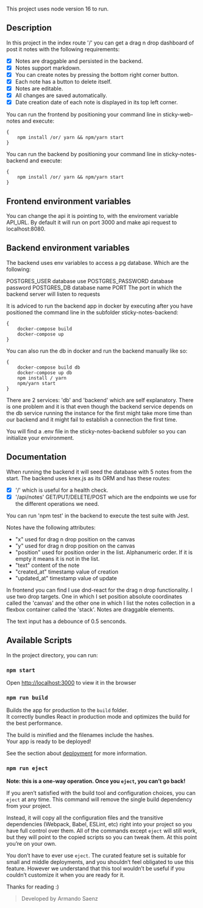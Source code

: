 This project uses node version 16 to run.

## Description

In this project in the index route '/' you can get a drag n drop dashboard of post it notes with the following requirements:

- [x] Notes are draggable and persisted in the backend.
- [x] Notes support markdown.
- [x] You can create notes by pressing the bottom right corner button.
- [x] Each note has a button to delete itself.
- [x] Notes are editable.
- [x] All changes are saved automatically.
- [x] Date creation date of each note is displayed in its top left corner.

You can run the frontend by positioning your command line in sticky-web-notes and execute:

    {
        npm install /or/ yarn && npm/yarn start
    }

You can run the backend by positioning your command line in sticky-notes-backend and execute:

    {
        npm install /or/ yarn && npm/yarn start
    }

## Frontend environment variables

You can change the api it is pointing to, with the enviroment variable API_URL. By default it will run on port 3000 and make api request to localhost:8080.

## Backend environment variables

The backend uses env variables to access a pg database. Which are the following:

POSTGRES_USER database use
POSTGRES_PASSWORD database password
POSTGRES_DB database name
PORT The port in which the backend server will listen to requests

It is adviced to run the backend app in docker by executing after you have positioned the command line in the subfolder sticky-notes-backend:

    {
        docker-compose build
        docker-compose up
    }

You can also run the db in docker and run the backend manually like so:

    {
        docker-compose build db
        docker-compose up db
        npm install / yarn
        npm/yarn start
    }

There are 2 services: 'db' and 'backend' which are self explanatory.
There is one problem and it is that even though the backend service depends on the db service running the instance for the first might take more time than our backend and it might fail to establish a connection the first time.

You will find a .env file in the sticky-notes-backend subfoler so you can initialize your environment.

## Documentation

When running the backend it will seed the database with 5 notes from the start. The backend uses knex.js as its ORM and has these routes:

- [x] '/' which is useful for a health check.
- [x] '/api/notes' GET/PUT/DELETE/POST which are the endpoints we use for the different operations we need.

You can run 'npm test' in the backend to execute the test suite with Jest.

Notes have the following attributes:

-   "x" used for drag n drop position on the canvas
-   "y" used for drag n drop position on the canvas
-   "position" used for position order in the list. Alphanumeric order. If it is empty it means it is not in the list.
-   "text" content of the note
-   "created_at" timestamp value of creation
-   "updated_at" timestamp value of update

In frontend you can find I use dnd-react for the drag n drop functionality. I use two drop targets. One in which I set position absolute coordinates called the 'canvas' and the other one in which I list the notes collection in a flexbox container called the 'stack'. Notes are draggable elements.

The text input has a debounce of 0.5 senconds.

## Available Scripts

In the project directory, you can run:

### `npm start`

Open [http://localhost:3000](http://localhost:3000) to view it in the browser

### `npm run build`

Builds the app for production to the `build` folder.<br />
It correctly bundles React in production mode and optimizes the build for the best performance.

The build is minified and the filenames include the hashes.<br />
Your app is ready to be deployed!

See the section about [deployment](https://facebook.github.io/create-react-app/docs/deployment) for more information.

### `npm run eject`

**Note: this is a one-way operation. Once you `eject`, you can’t go back!**

If you aren’t satisfied with the build tool and configuration choices, you can `eject` at any time. This command will remove the single build dependency from your project.

Instead, it will copy all the configuration files and the transitive dependencies (Webpack, Babel, ESLint, etc) right into your project so you have full control over them. All of the commands except `eject` will still work, but they will point to the copied scripts so you can tweak them. At this point you’re on your own.

You don’t have to ever use `eject`. The curated feature set is suitable for small and middle deployments, and you shouldn’t feel obligated to use this feature. However we understand that this tool wouldn’t be useful if you couldn’t customize it when you are ready for it.

Thanks for reading :)

> Developed by Armando Saenz